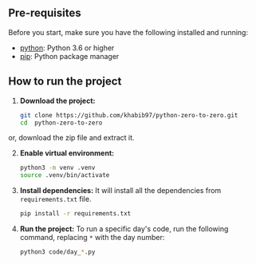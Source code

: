 ## Pre-requisites

Before you start, make sure you have the following installed and running:

- [python](https://www.python.org/downloads/): Python 3.6 or higher
- [pip](https://pip.pypa.io/en/stable/installation/): Python package manager


## How to run the project

1. **Download the project:**
   ```bash
   git clone https://github.com/khabib97/python-zero-to-zero.git
   cd  python-zero-to-zero
   
or, download the zip file and extract it.

2. **Enable virtual environment:**
   ```bash
   python3 -m venv .venv
   source .venv/bin/activate
   ```

3. **Install dependencies:**
   It will install all the dependencies from `requirements.txt` file.
   ```bash
   pip install -r requirements.txt
   ```
4. **Run the project:**
   To run a specific day's code, run the following command, replacing `*` with the day number:
   ```bash
   python3 code/day_*.py
   ```